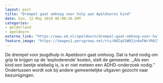 ```yaml
---
layout: post
title: "Drempel gaat omhoog voor hulp aan Apeldoorns kind"
date: Sun, 12 May 2019 06:00:26 GMT
categories: 
- gelderland 
- apeldoorn 
externe_link: "https://www.ad.nl/apeldoorn/drempel-gaat-omhoog-voor-hulp-aan-apeldoorns-kind~aa2a9853/"
feature_image: "https://images1.persgroep.net/rcs/NdIqSSW02jnAoFWcYR61Y7YEkOk/diocontent/143009145/_fitwidth/400/?appId=21791a8992982cd8da851550a453bd7f&quality=0.7"
---
```


De drempel voor jeugdhulp in Apeldoorn gaat omhoog. Dat is hard nodig om grip te krijgen op de ‘exploderende’ kosten, stelt de gemeente. ,,Als een kind een beetje wiebelig is, is er niet meteen een ADHD-onderzoek nodig.’’ Ondertussen wordt ook bij andere gemeentelijke uitgaven gezocht naar bezuinigingen.
